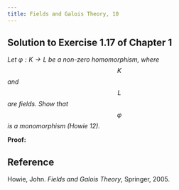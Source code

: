 ```yaml
---
title: Fields and Galois Theory, 10
---
```


## Solution to Exercise 1.17 of Chapter 1

*Let $\varphi: K \to L$ be a non-zero homomorphism, where $$K$$ and $$L$$ are fields. Show that $$\varphi$$ is a monomorphism (Howie 12).*

**Proof:** 

## Reference

Howie, John. *Fields and Galois Theory*, Springer, 2005.
